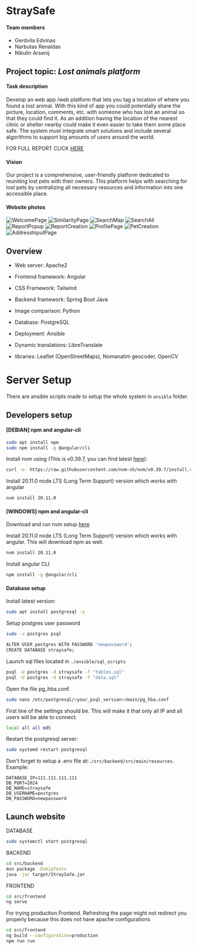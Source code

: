 # StraySafe

#### Team members

- Gerdvila Edvinas
- Narbutas Renaldas
- Nikulin Arsenij

## Project topic: _Lost animals platform_

#### Task description

Develop an web app /web platform that lets you tag a location of where you found a lost animal. With this kind of app you could potentially share the picture, location, comments, etc. with someone who has lost an animal so that they could find it. As an addition having the location of the nearest clinic or shelter nearby could make it even easier to take them some place safe. The system must integrate smart solutions and include several algorithms to support big amounts of users around the world.

FOR FULL REPORT CLICK [HERE](./LaTeX/StraySafe_report.pdf)

#### Vision

Our project is a comprehensive, user-friendly platform dedicated to reuniting lost pets with their owners. This platform helps with searching for lost pets by centralizing all necessary resources and information into one accessible place.

#### Website photos

![WelcomePage](https://github.com/user-attachments/assets/4b6dce17-d0dd-429b-952d-6f49a6388941)
![SimilarityPage](https://github.com/user-attachments/assets/6cb19b17-6aa6-4bb5-8e24-a6a7a29bec89)
![SearchMap](https://github.com/user-attachments/assets/e9961c3e-765b-4ad7-86ba-33b7febb0cac)
![SearchAll](https://github.com/user-attachments/assets/2c307e0d-e7bb-49fe-9d5a-dbf39e5e3947)
![ReportPopup](https://github.com/user-attachments/assets/1b776d52-a6bc-404e-a182-2cc4557806b8)
![ReportCreation](https://github.com/user-attachments/assets/4b0ef0cb-c594-4be3-b0c8-9dd4d4b449bd)
![ProfilePage](https://github.com/user-attachments/assets/49ef471f-a4a6-4477-aa1b-032fb4d1cd54)
![PetCreation](https://github.com/user-attachments/assets/39eea8af-033b-48e8-a5cd-47f146e4c15e)
![AddressInputPage](https://github.com/user-attachments/assets/5b34bb24-a7df-41e5-9730-343711fb26cd)



## Overview

- Web server: Apache2
- Frontend framework: Angular
- CSS Framework: Tailwind
- Backend framework: Spring Boot Java
- Image comparison: Python
- Database: PostgreSQL
- Deployment: Ansible
- Dynamic translations: LibreTranslate

- libraries: Leaflet (OpenStreetMaps), Nomanatim geocoder, OpenCV

# Server Setup

There are ansible scripts made to setup the whole system in `ansible` folder.

## Developers setup

#### [DEBIAN] npm and angular-cli

```bash
sudo apt install npm
sudo npm install -g @angular/cli
```

Install nvm using (This is v0.39.7, you can find latest [here](https://nvm.sh)):

```bash
curl -o- https://raw.githubusercontent.com/nvm-sh/nvm/v0.39.7/install.sh | bash
```

Install 20.11.0 node LTS (Long Term Support) version which works with angular

```bash
nvm install 20.11.0
```

#### [WINDOWS] npm and angular-cli

Download and run nvm setup [here](https://github.com/coreybutler/nvm-windows/releases)

Install 20.11.0 node LTS (Long Term Support) version which works with angular. This will download npm as well.

```bash
nvm install 20.11.0
```

Install angular CLI

```bash
npm install -g @angular/cli
```

#### Database setup

Install latest version:

```bash
sudo apt install postgresql -y
```

Setup postgres user password

```bash
sudo -u postgres psql
```

```bash
ALTER USER postgres WITH PASSWORD 'newpassword';
CREATE DATABASE straysafe;
```

Launch sql files located in `./ansible/sql_scripts`

```bash
psql -U postgres -d straysafe -f "tables.sql"
psql -U postgres -d straysafe -f "data.sql"
```

Open the file pg_hba.conf.

```bash
sudo nano /etc/postgresql/<your_psql_version>/main/pg_hba.conf
```

First line of the settings should be. This will make it that only all IP and all users will be able to connect.

```bash
local all all md5
```

Restart the postgresql server:

```bash
sudo systemd restart postgresql
```

Don't forget to setup a .env file at:`./src/backend/src/main/resources`. Example:

```
DATABASE_IP=111.111.111.111
DB_PORT=2024
DB_NAME=straysafe
DB_USERNAME=postgres
DB_PASSWORD=newpassword
```

## Launch website

DATABASE

```bash
sudo systemctl start postgresql
```

BACKEND

```bash
cd src/backend
mvn package -DskipTests
java -jar target/StraySafe.jar
```

FRONTEND

```bash
cd src/frontend
ng serve
```

For trying production Frontend. Refreshing the page might not redirect you
properly because this does not have apache configurations

```bash
cd src/frontend
ng build --configuration=production
npm run run
```
